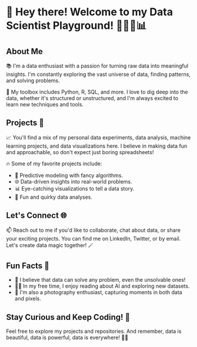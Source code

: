 # 👋 Hey there! Welcome to my Data Scientist Playground! 👨‍💻🔬📊

## About Me
📚 I'm a data enthusiast with a passion for turning raw data into meaningful insights. I'm constantly exploring the vast universe of data, finding patterns, and solving problems.

🔬 My toolbox includes Python, R, SQL, and more. I love to dig deep into the data, whether it's structured or unstructured, and I'm always excited to learn new techniques and tools.

## Projects 🚀
📈 You'll find a mix of my personal data experiments, data analysis, machine learning projects, and data visualizations here. I believe in making data fun and approachable, so don't expect just boring spreadsheets!

🔥 Some of my favorite projects include:
- 🤖 Predictive modeling with fancy algorithms.
- 🌐 Data-driven insights into real-world problems.
- 📊 Eye-catching visualizations to tell a data story.
- 🧩 Fun and quirky data analyses.

## Let's Connect 🌐
📫 Reach out to me if you'd like to collaborate, chat about data, or share your exciting projects. You can find me on LinkedIn, Twitter, or by email. Let's create data magic together! 🪄

## Fun Facts 🎉
- 🚀 I believe that data can solve any problem, even the unsolvable ones!
- 🧙‍♂️ In my free time, I enjoy reading about AI and exploring new datasets.
- 📸 I'm also a photography enthusiast, capturing moments in both data and pixels.

## Stay Curious and Keep Coding! 🚁

Feel free to explore my projects and repositories. And remember, data is beautiful, data is powerful, data is everywhere! 🌌✨

